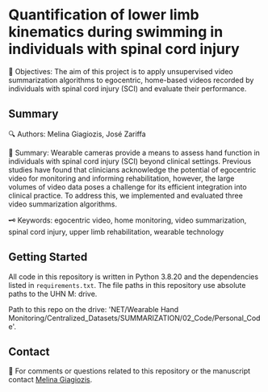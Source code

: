# Quantification of lower limb kinematics during swimming in individuals with spinal cord injury

🎯 Objectives: The aim of this project is to apply unsupervised video summarization algorithms to egocentric, home-based videos recorded by individuals with spinal cord injury (SCI) and evaluate their performance.

## Summary 

🔍 Authors: Melina Giagiozis, José Zariffa

📝 Summary: Wearable cameras provide a means to assess hand function in individuals with spinal cord injury (SCI) beyond clinical settings. Previous studies have found that clinicians acknowledge the potential of egocentric video for monitoring and informing rehabilitation, however, the large volumes of video data poses a challenge for its efficient integration into clinical practice. To address this, we implemented and evaluated three video summarization algorithms.

🗝️ Keywords: egocentric video, home monitoring, video summarization, spinal cord injury, upper limb rehabilitation, wearable technology

## Getting Started

All code in this repository is written in Python 3.8.20 and the dependencies listed in `requirements.txt`. The file paths in this repository use absolute paths to the UHN M: drive.

Path to this repo on the drive: 'NET/Wearable Hand Monitoring/Centralized_Datasets/SUMMARIZATION/02_Code/Personal_Code'.


## Contact 

📧 For comments or questions related to this repository or the manuscript contact [Melina Giagiozis](Melina.Giagiozis@balgrist.ch).
